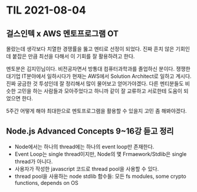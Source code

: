 # TIL 2021-08-04

## 걸스인텍 x AWS 멘토프로그램 OT

몰랐는데 생각보다 치열한 경쟁률을 뚫고 멘티로 선정이 되었다. 진짜 흔치 않은 기회인데 붙잡은 만큼 최선을 다해서 이 기회를 잘 활용하려고 한다.

멘토분은 김지민님이다. 비전공자면서 방통대 컴퓨터과학과를 졸업하신 분이다. 쟁쟁한 대기업 IT분야에서 일하시다가 현재는 AWS에서 Solution Architect로 일하고 계시다. 진짜 궁금한 것 투성인데 잘 정리해서 많이 물어보고 얻어가야겠다. 다른 멘티분들도 비슷한 고민을 하는 사람들과 모아주었다고 하니까 같이 잘 교류하고 서로한테 도움이 되었으면 한다.

5주간 어떻게 해야 최대한으로 멘토프로그램을 활용할 수 있을지 고민 좀 해봐야겠다.

## Node.js Advanced Concepts 9~16강 듣고 정리

- Node에서는 하나의 thread에는 하나의 event loop만 존재한다.
- Event Loop는 single thread이지만, Node의 몇 Frmaework/Stdlib은 single thread가 아니다.
- 사용자가 작성한 javascript 코드로 thread pool을 사용할 수 있다.
- thread pool을 사용하는 node stdlib 함수들: 모든 fs modules, some crypto functions, depends on OS
